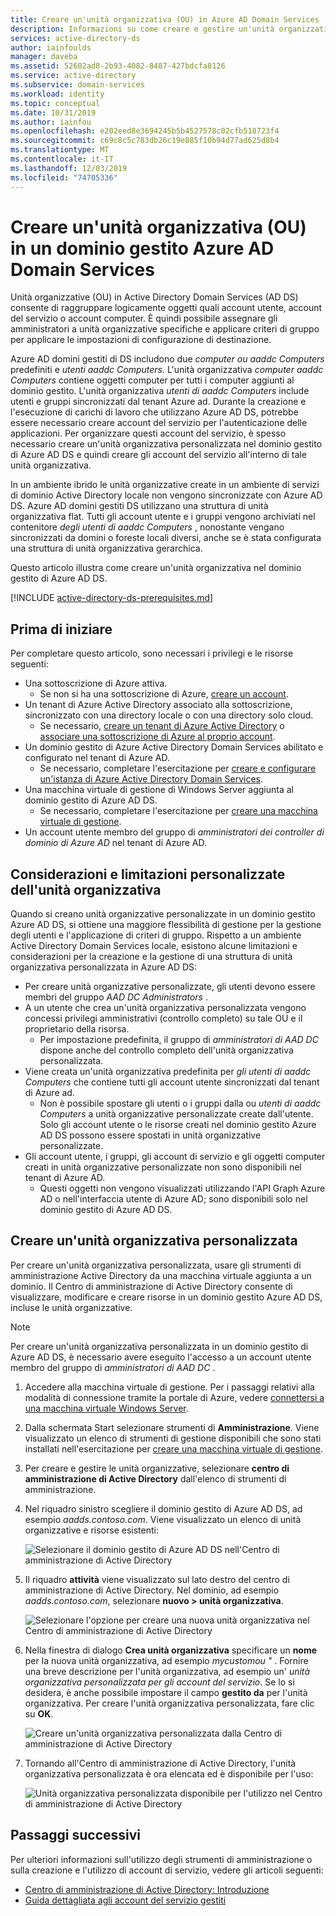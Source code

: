 ```yaml
---
title: Creare un'unità organizzativa (OU) in Azure AD Domain Services | Microsoft Docs '
description: Informazioni su come creare e gestire un'unità organizzativa (OU) personalizzata in un Azure AD Domain Services dominio gestito.
services: active-directory-ds
author: iainfoulds
manager: daveba
ms.assetid: 52602ad8-2b93-4082-8487-427bdcfa8126
ms.service: active-directory
ms.subservice: domain-services
ms.workload: identity
ms.topic: conceptual
ms.date: 10/31/2019
ms.author: iainfou
ms.openlocfilehash: e202eed8e3694245b5b4527578c02cfb518723f4
ms.sourcegitcommit: c69c8c5c783db26c19e885f10b94d77ad625d8b4
ms.translationtype: MT
ms.contentlocale: it-IT
ms.lasthandoff: 12/03/2019
ms.locfileid: "74705336"
---
```

# <a name="create-an-organizational-unit-ou-in-an-azure-ad-domain-services-managed-domain"></a>Creare un'unità organizzativa (OU) in un dominio gestito Azure AD Domain Services

Unità organizzative (OU) in Active Directory Domain Services (AD DS) consente di raggruppare logicamente oggetti quali account utente, account del servizio o account computer. È quindi possibile assegnare gli amministratori a unità organizzative specifiche e applicare criteri di gruppo per applicare le impostazioni di configurazione di destinazione.

Azure AD domini gestiti di DS includono due *computer ou aaddc Computers* predefiniti e *utenti aaddc Computers*. L'unità organizzativa *computer aaddc Computers* contiene oggetti computer per tutti i computer aggiunti al dominio gestito. L'unità organizzativa *utenti di aaddc Computers* include utenti e gruppi sincronizzati dal tenant Azure ad. Durante la creazione e l'esecuzione di carichi di lavoro che utilizzano Azure AD DS, potrebbe essere necessario creare account del servizio per l'autenticazione delle applicazioni. Per organizzare questi account del servizio, è spesso necessario creare un'unità organizzativa personalizzata nel dominio gestito di Azure AD DS e quindi creare gli account del servizio all'interno di tale unità organizzativa.

In un ambiente ibrido le unità organizzative create in un ambiente di servizi di dominio Active Directory locale non vengono sincronizzate con Azure AD DS. Azure AD domini gestiti DS utilizzano una struttura di unità organizzativa flat. Tutti gli account utente e i gruppi vengono archiviati nel contenitore *degli utenti di aaddc Computers* , nonostante vengano sincronizzati da domini o foreste locali diversi, anche se è stata configurata una struttura di unità organizzativa gerarchica.

Questo articolo illustra come creare un'unità organizzativa nel dominio gestito di Azure AD DS.

[!INCLUDE [active-directory-ds-prerequisites.md](../../includes/active-directory-ds-prerequisites.md)]

## <a name="before-you-begin"></a>Prima di iniziare

Per completare questo articolo, sono necessari i privilegi e le risorse seguenti:

* Una sottoscrizione di Azure attiva.
    * Se non si ha una sottoscrizione di Azure, [creare un account](https://azure.microsoft.com/free/?WT.mc_id=A261C142F).
* Un tenant di Azure Active Directory associato alla sottoscrizione, sincronizzato con una directory locale o con una directory solo cloud.
    * Se necessario, [creare un tenant di Azure Active Directory][create-azure-ad-tenant] o [associare una sottoscrizione di Azure al proprio account][associate-azure-ad-tenant].
* Un dominio gestito di Azure Active Directory Domain Services abilitato e configurato nel tenant di Azure AD.
    * Se necessario, completare l'esercitazione per [creare e configurare un'istanza di Azure Active Directory Domain Services][create-azure-ad-ds-instance].
* Una macchina virtuale di gestione di Windows Server aggiunta al dominio gestito di Azure AD DS.
    * Se necessario, completare l'esercitazione per [creare una macchina virtuale di gestione][tutorial-create-management-vm].
* Un account utente membro del gruppo di *amministratori dei controller di dominio di Azure AD* nel tenant di Azure AD.

## <a name="custom-ou-considerations-and-limitations"></a>Considerazioni e limitazioni personalizzate dell'unità organizzativa

Quando si creano unità organizzative personalizzate in un dominio gestito Azure AD DS, si ottiene una maggiore flessibilità di gestione per la gestione degli utenti e l'applicazione di criteri di gruppo. Rispetto a un ambiente Active Directory Domain Services locale, esistono alcune limitazioni e considerazioni per la creazione e la gestione di una struttura di unità organizzativa personalizzata in Azure AD DS:

* Per creare unità organizzative personalizzate, gli utenti devono essere membri del gruppo *AAD DC Administrators* .
* A un utente che crea un'unità organizzativa personalizzata vengono concessi privilegi amministrativi (controllo completo) su tale OU e il proprietario della risorsa.
    * Per impostazione predefinita, il gruppo di *amministratori di AAD DC* dispone anche del controllo completo dell'unità organizzativa personalizzata.
* Viene creata un'unità organizzativa predefinita per *gli utenti di aaddc Computers* che contiene tutti gli account utente sincronizzati dal tenant di Azure ad.
    * Non è possibile spostare gli utenti o i gruppi dalla ou *utenti di aaddc Computers* a unità organizzative personalizzate create dall'utente. Solo gli account utente o le risorse creati nel dominio gestito Azure AD DS possono essere spostati in unità organizzative personalizzate.
* Gli account utente, i gruppi, gli account di servizio e gli oggetti computer creati in unità organizzative personalizzate non sono disponibili nel tenant di Azure AD.
    * Questi oggetti non vengono visualizzati utilizzando l'API Graph Azure AD o nell'interfaccia utente di Azure AD; sono disponibili solo nel dominio gestito di Azure AD DS.

## <a name="create-a-custom-ou"></a>Creare un'unità organizzativa personalizzata

Per creare un'unità organizzativa personalizzata, usare gli strumenti di amministrazione Active Directory da una macchina virtuale aggiunta a un dominio. Il Centro di amministrazione di Active Directory consente di visualizzare, modificare e creare risorse in un dominio gestito Azure AD DS, incluse le unità organizzative.

> [!NOTE]
> Per creare un'unità organizzativa personalizzata in un dominio gestito di Azure AD DS, è necessario avere eseguito l'accesso a un account utente membro del gruppo di *amministratori di AAD DC* .

1. Accedere alla macchina virtuale di gestione. Per i passaggi relativi alla modalità di connessione tramite la portale di Azure, vedere [connettersi a una macchina virtuale Windows Server][connect-windows-server-vm].
1. Dalla schermata Start selezionare strumenti di **Amministrazione**. Viene visualizzato un elenco di strumenti di gestione disponibili che sono stati installati nell'esercitazione per [creare una macchina virtuale di gestione][tutorial-create-management-vm].
1. Per creare e gestire le unità organizzative, selezionare **centro di amministrazione di Active Directory** dall'elenco di strumenti di amministrazione.
1. Nel riquadro sinistro scegliere il dominio gestito di Azure AD DS, ad esempio *aadds.contoso.com*. Viene visualizzato un elenco di unità organizzative e risorse esistenti:

    ![Selezionare il dominio gestito di Azure AD DS nell'Centro di amministrazione di Active Directory](./media/active-directory-domain-services-admin-guide/create-ou-adac-overview.png)

1. Il riquadro **attività** viene visualizzato sul lato destro del centro di amministrazione di Active Directory. Nel dominio, ad esempio *aadds.contoso.com*, selezionare **nuovo > unità organizzativa**.

    ![Selezionare l'opzione per creare una nuova unità organizzativa nel Centro di amministrazione di Active Directory](./media/active-directory-domain-services-admin-guide/create-ou-adac-new-ou.png)

1. Nella finestra di dialogo **Crea unità organizzativa** specificare un **nome** per la nuova unità organizzativa, ad esempio *mycustomou "* . Fornire una breve descrizione per l'unità organizzativa, ad esempio un' *unità organizzativa personalizzata per gli account del servizio*. Se lo si desidera, è anche possibile impostare il campo **gestito da** per l'unità organizzativa. Per creare l'unità organizzativa personalizzata, fare clic su **OK**.

    ![Creare un'unità organizzativa personalizzata dalla Centro di amministrazione di Active Directory](./media/active-directory-domain-services-admin-guide/create-ou-dialog.png)

1. Tornando all'Centro di amministrazione di Active Directory, l'unità organizzativa personalizzata è ora elencata ed è disponibile per l'uso:

    ![Unità organizzativa personalizzata disponibile per l'utilizzo nel Centro di amministrazione di Active Directory](./media/active-directory-domain-services-admin-guide/create-ou-done.png)

## <a name="next-steps"></a>Passaggi successivi

Per ulteriori informazioni sull'utilizzo degli strumenti di amministrazione o sulla creazione e l'utilizzo di account di servizio, vedere gli articoli seguenti:

* [Centro di amministrazione di Active Directory: Introduzione](https://technet.microsoft.com/library/dd560651.aspx)
* [Guida dettagliata agli account del servizio gestiti](https://technet.microsoft.com/library/dd548356.aspx)

<!-- INTERNAL LINKS -->
[create-azure-ad-tenant]: ../active-directory/fundamentals/sign-up-organization.md
[associate-azure-ad-tenant]: ../active-directory/fundamentals/active-directory-how-subscriptions-associated-directory.md
[create-azure-ad-ds-instance]: tutorial-create-instance.md
[tutorial-create-management-vm]: tutorial-create-management-vm.md
[connect-windows-server-vm]: join-windows-vm.md#connect-to-the-windows-server-vm
